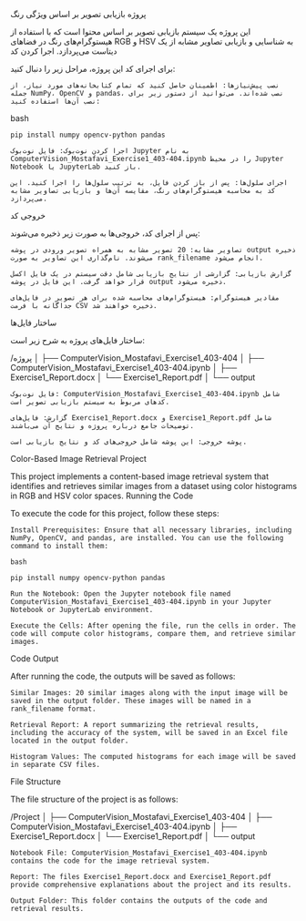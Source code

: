 پروژه بازیابی تصویر بر اساس ویژگی رنگ

این پروژه یک سیستم بازیابی تصویر بر اساس محتوا است که با استفاده از هیستوگرام‌های رنگ در فضاهای RGB و HSV به شناسایی و بازیابی تصاویر مشابه از یک دیتاست می‌پردازد.
اجرا کردن کد

برای اجرای کد این پروژه، مراحل زیر را دنبال کنید:

    نصب پیش‌نیازها: اطمینان حاصل کنید که تمام کتابخانه‌های مورد نیاز، از جمله NumPy، OpenCV و pandas، نصب شده‌اند. می‌توانید از دستور زیر برای نصب آن‌ها استفاده کنید:
bash

    pip install numpy opencv-python pandas

    اجرا کردن نوت‌بوک: فایل نوت‌بوک Jupyter به نام ComputerVision_Mostafavi_Exercise1_403-404.ipynb را در محیط Jupyter Notebook یا JupyterLab باز کنید.

    اجرای سلول‌ها: پس از باز کردن فایل، به ترتیب سلول‌ها را اجرا کنید. این کد به محاسبه هیستوگرام‌های رنگ، مقایسه آن‌ها و بازیابی تصاویر مشابه می‌پردازد.

خروجی کد

پس از اجرای کد، خروجی‌ها به صورت زیر ذخیره می‌شوند:

    تصاویر مشابه: 20 تصویر مشابه به همراه تصویر ورودی در پوشه output ذخیره می‌شوند. نام‌گذاری این تصاویر به صورت rank_filename انجام می‌شود.

    گزارش بازیابی: گزارشی از نتایج بازیابی شامل دقت سیستم در یک فایل اکسل قرار خواهد گرفت. این فایل در پوشه output ذخیره می‌شود.

    مقادیر هیستوگرام: هیستوگرام‌های محاسبه شده برای هر تصویر در فایل‌های جداگانه با فرمت CSV ذخیره خواهند شد.

ساختار فایل‌ها

ساختار فایل‌های پروژه به شرح زیر است:



/پروژه
│
├── ComputerVision_Mostafavi_Exercise1_403-404
│   ├── ComputerVision_Mostafavi_Exercise1_403-404.ipynb
│   ├── Exercise1_Report.docx
│   └── Exercise1_Report.pdf
│
└── output

    فایل نوت‌بوک: ComputerVision_Mostafavi_Exercise1_403-404.ipynb شامل کدهای مربوط به سیستم بازیابی تصویر است.

    گزارش: فایل‌های Exercise1_Report.docx و Exercise1_Report.pdf شامل توضیحات جامع درباره پروژه و نتایج آن می‌باشند.

    پوشه خروجی: این پوشه شامل خروجی‌های کد و نتایج بازیابی است.






Color-Based Image Retrieval Project

This project implements a content-based image retrieval system that identifies and retrieves similar images from a dataset using color histograms in RGB and HSV color spaces.
Running the Code

To execute the code for this project, follow these steps:

    Install Prerequisites: Ensure that all necessary libraries, including NumPy, OpenCV, and pandas, are installed. You can use the following command to install them:

    bash

    pip install numpy opencv-python pandas

    Run the Notebook: Open the Jupyter notebook file named ComputerVision_Mostafavi_Exercise1_403-404.ipynb in your Jupyter Notebook or JupyterLab environment.

    Execute the Cells: After opening the file, run the cells in order. The code will compute color histograms, compare them, and retrieve similar images.

Code Output

After running the code, the outputs will be saved as follows:

    Similar Images: 20 similar images along with the input image will be saved in the output folder. These images will be named in a rank_filename format.

    Retrieval Report: A report summarizing the retrieval results, including the accuracy of the system, will be saved in an Excel file located in the output folder.

    Histogram Values: The computed histograms for each image will be saved in separate CSV files.

File Structure

The file structure of the project is as follows:



/Project
│
├── ComputerVision_Mostafavi_Exercise1_403-404
│   ├── ComputerVision_Mostafavi_Exercise1_403-404.ipynb
│   ├── Exercise1_Report.docx
│   └── Exercise1_Report.pdf
│
└── output

    Notebook File: ComputerVision_Mostafavi_Exercise1_403-404.ipynb contains the code for the image retrieval system.

    Report: The files Exercise1_Report.docx and Exercise1_Report.pdf provide comprehensive explanations about the project and its results.

    Output Folder: This folder contains the outputs of the code and retrieval results.
